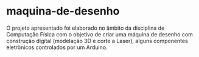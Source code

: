 # maquina-de-desenho
O projeto apresentado foi elaborado no âmbito da disciplina de Computação Física
com o objetivo de criar uma máquina de desenho com construção digital (modelação 3D e corte a Laser), 
alguns componentes eletrônicos controlados por um Arduino.
